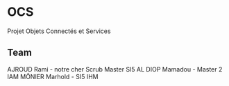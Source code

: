 # OCS
Projet Objets Connectés et Services

## Team
AJROUD Rami - notre cher Scrub Master SI5 AL
DIOP Mamadou - Master 2 IAM
MÔNIER Marhold - SI5 IHM
